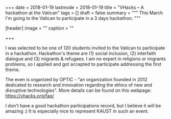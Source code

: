 +++
date = 2018-01-19
lastmode = 2018-01-19
title = "VHacks – A hackathon at the Vatican"
tags = []
draft = false
summary = """
This March I'm going to the Vatican to participate in a 3 days hackathon.
"""

[header]
image = ""
caption = ""

+++

I was selected to be one of 120 students invited to the Vatican to participate in a hackathon. Hackathon's theme are (1) social inclusion, (2) interfaith dialogue and (3) migrants & refugees. I am no expert in religions or migrants problems, so I applied and got accepted to participate addressing the first theme.

The even is organized by OPTIC - "an organization founded in 2012 dedicated to research and innovation regarding the ethics of new and disruptive technologies". More details can be found on this webpage:
https://vhacks.org/faq/

I don't have a good hackathon participations record, but I believe it will be amazing :) It is especially nice to represent KAUST in such an event.